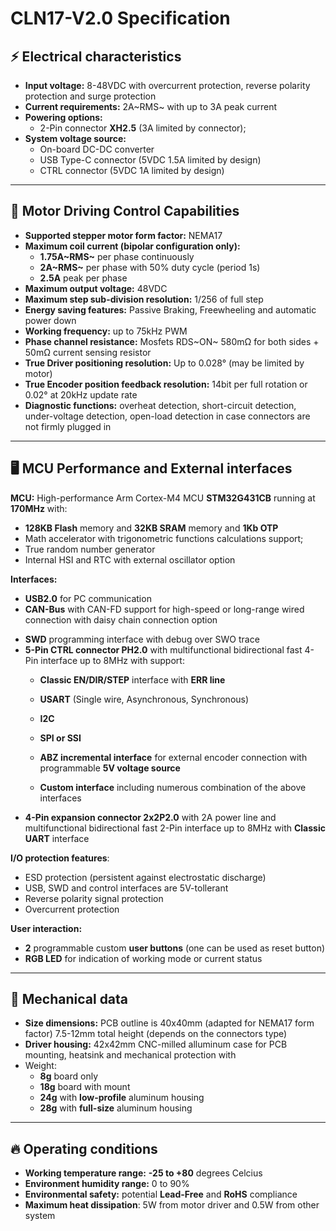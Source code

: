 # CLN17-V2.0 Specification

## ⚡ Electrical characteristics

- **Input voltage:** 8-48VDC with overcurrent protection, reverse polarity protection and surge protection
- **Current requirements:** 2A~RMS~ with up to 3A peak current
- **Powering options:**
	- 2-Pin connector **XH2.5** (3A limited by connector); 
- **System voltage source:** 
	- On-board DC-DC converter
	- USB Type-C connector (5VDC 1.5A limited by design)
	- CTRL connector (5VDC 1A limited by design)


------

## 🔄 Motor Driving Control Capabilities

- **Supported stepper motor form factor:** NEMA17
- **Maximum coil current (bipolar configuration only):**
	- **1.75A~RMS~** per phase continuously
	- **2A~RMS~** per phase with 50% duty cycle (period 1s)
	- **2.5A** peak per phase
- **Maximum output voltage:** 48VDC
- **Maximum step sub-division resolution:** 1/256 of full step
- **Energy saving features:** Passive Braking, Freewheeling and automatic power down
- **Working frequency:** up to 75kHz PWM
- **Phase channel resistance:** Mosfets RDS~ON~ 580mΩ for both sides + 50mΩ current sensing resistor
- **True Driver positioning resolution:** Up to 0.028° (may be limited by motor)
- **True Encoder position feedback resolution:** 14bit per full rotation or 0.02° at 20kHz update rate
- **Diagnostic functions:** overheat detection, short-circuit detection, under-voltage detection, open-load detection in case connectors are not firmly plugged in

------

## 🖥️ MCU Performance and External interfaces

**MCU:** High-performance Arm Cortex-M4 MCU **STM32G431CB** running at **170MHz** with:

* **128KB Flash** memory and **32KB SRAM** memory and **1Kb OTP**
* Math accelerator with trigonometric functions calculations support;
* True random number generator
* Internal HSI and RTC with external oscillator option

**Interfaces:**

* **USB2.0** for PC communication
* **CAN-Bus** with CAN-FD support for high-speed or long-range wired connection with daisy chain connection option

- **SWD** programming interface with debug over SWO trace
- **5-Pin CTRL connector PH2.0** with multifunctional bidirectional fast 4-Pin interface up to 8MHz with support:
  * **Classic EN/DIR/STEP** interface with **ERR line**

  * **USART** (Single wire, Asynchronous, Synchronous)

  * **I2C**

  * **SPI or SSI**

  * **ABZ incremental interface** for external encoder connection with programmable **5V voltage source**

  * **Custom interface** including numerous combination of the above interfaces
- **4-Pin expansion connector 2x2P2.0** with 2A power line and multifunctional bidirectional fast 2-Pin interface up to 8MHz with **Classic UART** interface

**I/O protection features**:

* ESD protection (persistent against electrostatic discharge)
* USB, SWD and control interfaces are 5V-tollerant
* Reverse polarity signal protection
* Overcurrent protection

**User interaction:**

*  **2** programmable custom **user buttons** (one can be used as reset button)
*  **RGB LED** for indication of working mode or current status

------

## 📏 Mechanical data

- **Size dimensions:** PCB outline is 40x40mm (adapted for NEMA17 form factor) 7.5-12mm total height (depends on the connectors type)
- **Driver housing:** 42x42mm CNC-milled alluminum case for PCB mounting, heatsink and mechanical protection with
- Weight: 
	- **8g**   board only
	- **18g** board with mount
	- **24g** with **low-profile** aluminum housing
	- **28g** with **full-size** aluminum housing

------

## 🔥 Operating conditions

* **Working temperature range:** **-25 to +80** degrees Celcius
* **Environment humidity range:** 0 to 90%
* **Environmental safety:** potential **Lead-Free** and **RoHS** compliance
* **Maximum heat dissipation**: 5W from motor driver and 0.5W from other system

